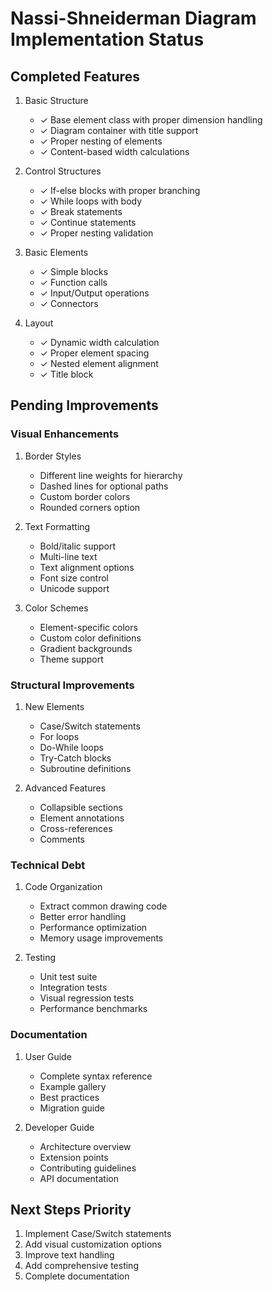 # Nassi-Shneiderman Diagram Implementation Status

## Completed Features
1. Basic Structure
   - ✓ Base element class with proper dimension handling
   - ✓ Diagram container with title support
   - ✓ Proper nesting of elements
   - ✓ Content-based width calculations

2. Control Structures
   - ✓ If-else blocks with proper branching
   - ✓ While loops with body
   - ✓ Break statements
   - ✓ Continue statements
   - ✓ Proper nesting validation

3. Basic Elements
   - ✓ Simple blocks
   - ✓ Function calls
   - ✓ Input/Output operations
   - ✓ Connectors

4. Layout
   - ✓ Dynamic width calculation
   - ✓ Proper element spacing
   - ✓ Nested element alignment
   - ✓ Title block

## Pending Improvements

### Visual Enhancements
1. Border Styles
   - Different line weights for hierarchy
   - Dashed lines for optional paths
   - Custom border colors
   - Rounded corners option

2. Text Formatting
   - Bold/italic support
   - Multi-line text
   - Text alignment options
   - Font size control
   - Unicode support

3. Color Schemes
   - Element-specific colors
   - Custom color definitions
   - Gradient backgrounds
   - Theme support

### Structural Improvements
1. New Elements
   - Case/Switch statements
   - For loops
   - Do-While loops
   - Try-Catch blocks
   - Subroutine definitions

2. Advanced Features
   - Collapsible sections
   - Element annotations
   - Cross-references
   - Comments

### Technical Debt
1. Code Organization
   - Extract common drawing code
   - Better error handling
   - Performance optimization
   - Memory usage improvements

2. Testing
   - Unit test suite
   - Integration tests
   - Visual regression tests
   - Performance benchmarks

### Documentation
1. User Guide
   - Complete syntax reference
   - Example gallery
   - Best practices
   - Migration guide

2. Developer Guide
   - Architecture overview
   - Extension points
   - Contributing guidelines
   - API documentation


## Next Steps Priority
1. Implement Case/Switch statements
2. Add visual customization options
3. Improve text handling
4. Add comprehensive testing
5. Complete documentation
